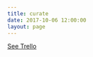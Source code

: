 ```yaml
---
title: curate
date: 2017-10-06 12:00:00
layout: page
---
```


<div class="section">
  <a class="big-links" href="https://trello.com/b/FIvvcEd4/beat-curation-board" target="_blank">See Trello</a>
</div>
